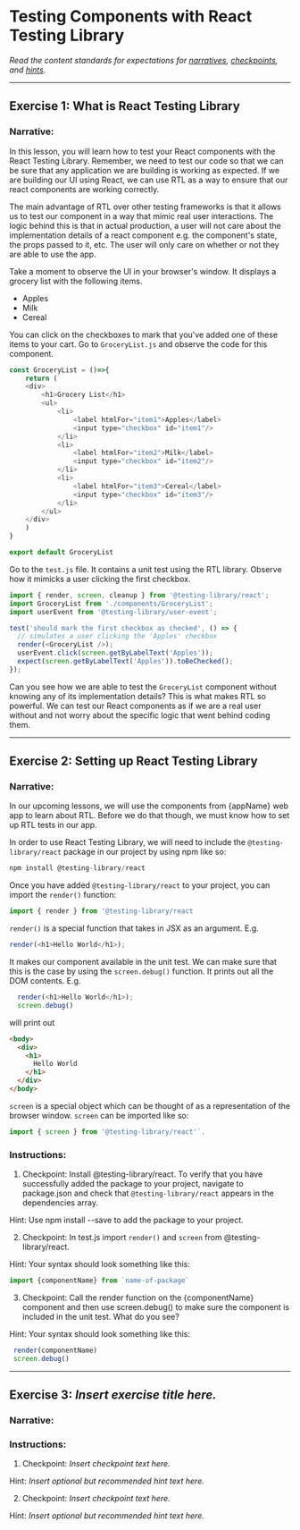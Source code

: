 # Testing Components with React Testing Library

_Read the content standards for expectations for [narratives](http://curriculum-documentation.codecademy.com/Content-Standards/narrative/), [checkpoints](http://curriculum-documentation.codecademy.com/Content-Standards/checkpoint/), and [hints](http://curriculum-documentation.codecademy.com/Content-Standards/hint/)._ 

<hr>

## Exercise 1: What is React Testing Library

### Narrative:

In this lesson, you will learn how to test your React components with the React Testing Library. Remember, we need to test our code so that we can be sure that any application we are building is working as expected. If we are building our UI using React, we can use RTL as a way to ensure that our react components are working correctly.

The main advantage of RTL over other testing frameworks is that it allows us to test our component in a way that mimic real user interactions. The logic behind this is that in actual production, a user will not care about the implementation details of a react component e.g. the component's state, the props passed to it, etc. The user will only care on whether or not they are able to use the app.

Take a moment to observe the UI in your browser's window. It displays a grocery list with the following items. 

- Apples
- Milk
- Cereal

You can click on the checkboxes to mark that you've added one of these items to your cart. Go to `GroceryList.js` and observe the code for this component.

```js
const GroceryList = ()=>{
    return (
    <div>
        <h1>Grocery List</h1>
        <ul>
            <li>
                <label htmlFor="item1">Apples</label>
                <input type="checkbox" id="item1"/>
            </li>
            <li>
                <label htmlFor="item2">Milk</label>
                <input type="checkbox" id="item2"/>
            </li>
            <li>
                <label htmlFor="item3">Cereal</label>
                <input type="checkbox" id="item3"/>
            </li>
        </ul>
    </div>
    )
}

export default GroceryList
```

Go to the `test.js` file. It contains a unit test using the RTL library. Observe how it mimicks a user clicking the first checkbox.

```js
import { render, screen, cleanup } from '@testing-library/react';
import GroceryList from './components/GroceryList';
import userEvent from '@testing-library/user-event';

test('should mark the first checkbox as checked', () => {
  // simulates a user clicking the 'Apples' checkbox
  render(<GroceryList />);
  userEvent.click(screen.getByLabelText('Apples'));
  expect(screen.getByLabelText('Apples')).toBeChecked();
});
```

Can you see how we are able to test the `GroceryList` component without knowing any of its implementation details? This is what makes RTL so powerful. We can test our React components as if we are a real user without and not worry about the specific logic that went behind coding them.

<hr>

## Exercise 2: Setting up React Testing Library

### Narrative:

In our upcoming lessons, we will use the components from {appName} web app to learn about RTL. Before we do that though, we must know how to set up RTL tests in our app.

In order to use React Testing Library, we will need to include the `@testing-library/react` package in our project by using npm like so:

```js
npm install @testing-library/react
```

Once you have added `@testing-library/react` to your project, you can import the `render()` function:

```js
import { render } from '@testing-library/react
```
`render()` is a special function that takes in JSX as an argument. E.g.

```js
render(<h1>Hello World</h1>);
```

It makes our component available in the unit test. We can make sure that this is the case by using the `screen.debug()` function. It prints out all the DOM contents. E.g.

```js
  render(<h1>Hello World</h1>);
  screen.debug()
```
will print out
```HTML
<body>
  <div>
    <h1>
      Hello World
    </h1>
  </div>
</body>
```

`screen` is a special object which can be thought of as a representation of the browser window. `screen` can be imported like so: 

```js
import { screen } from '@testing-library/react'`.
```
### Instructions:

1. Checkpoint: Install @testing-library/react. To verify that you have successfully added the package to your project, navigate to package.json and check that `@testing-library/react` appears in the dependencies array.

Hint: Use npm install --save to add the package to your project.

2. Checkpoint: In test.js import `render()` and `screen` from @testing-library/react.

Hint: Your syntax should look something like this:
```js
import {componentName} from `name-of-package`
```

3. Checkpoint: Call the render function on the {componentName} component and then use screen.debug() to make sure the component is included in the unit test. What do you see?

Hint: Your syntax should look something like this:
```js
 render(componentName)
 screen.debug()
```

<hr>

## Exercise 3: _Insert exercise title here._

### Narrative:

### Instructions:

1. Checkpoint: _Insert checkpoint text here._

Hint: _Insert optional but recommended hint text here._

2. Checkpoint: _Insert checkpoint text here._

Hint: _Insert optional but recommended hint text here._